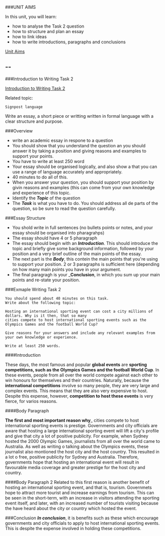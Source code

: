 ###UNIT AIMS

In this unit, you will learn:

* how to analyse the Task 2 question
* how to structure and plan an essay
* how to link ideas
* how to write introductions, paragraphs and conclusions


[Unit Aims](https://youtu.be/YLTxj0JWtPE)


--
--

###Introduction to Writing Task 2

[Introduction to Writing Task 2](https://youtu.be/dPT5xN8XT5I)

Related topic:

    Signpost language
    
Write an essay, a short piece or writting written in formal language with a clear structure and purpose.

###Overview
* write an academic essay in respone to a question
* You should show that you understand the question an you should answer it by taking a position and giving reasons and examples to support your points.
* You have to write at least 250 word
* Your essay should be organised logically, and also show a that you can use a range of language accurately and appropriately.
* 40 minutes to do all of this.
* When you answer your question, you should support your position by givin reasons and examples (this can come from your own knowledge and experience of this topic.
* Identify the ___Topic___ of the question
* The ___Task___ is what you have to do. You should address all de parts of the question, so be sure to read the question carefully.

###Essay Structure
* You shold write in full sentences (no bullets points or notes, and your essay should be organised into pharagrahps)
* The essay should have 4 or 5 pharagraph
* The essay should begin with an ___Introduction___. This should introduce the topic and briefly give some background information, followed by your position and a very brief outline of the main points of the essay.
* The next part is the ___Body___, this contein the main points that you're using to support your position. 2 or 3 paragraphs is sufficient here (depending on how many main points you have in your argument.
* The final paragragh is your ___Conclusion__, in which you sum up your main points and re-state your position.


###Exmaple Writing Task 2

    You should spend about 40 minutes on this task.
    Write about the following topic:
    
    Hosting an international sporting event can cost a city millions of dollars. Why is it then, that so many 
    cities compete to host international sporting events such as the Olympics Games and the football World Cup?
    
    Give reasons for your answers and include any relevant examples from your own knowledge or experience.
    
    Write at least 250 words.


####Introduction

These days, the most famous and popular __global events__ are __sporting competitions, such as the Olympics Games and the 
football World Cup__. In these events, people from all over the world compete against each other to win honours for 
themselves and their countries. Naturally, because the __international competitions__ involve so many people, they are 
very large and complex events. This means that they are also very expensive to host. Despite this expense, however, 
__competition to host these events__ is very fierce, for varios reasons.


####Body Paragraph

__The first and most important reason why___ cities compete to host international sporting events is prestige. Governments and city 
officials are aware that hosting a large international sporting event will lift a city's profile and give that city a lot of positive 
publicity. For example, when Sydney hosted the 2000 Olympic Games, journalists from all over the world came to Australia. As well as 
writing o talking about the Olympics events, these journalist also montioned the host city and the host country. This resulted in a 
lot o free, positive publicity for Sydney and Australia. Therefore, governments hope that hosting an international event will result 
in favourable media coverage and greater prestige for the host city and country.

####Body Paragraph 2
Related to this first reason is another benefit of hosting an international sporting event, and that is, tourism. Governmets 
hope to attract more tourist and increase earnings from tourism. This can be seen in the short-term, with an increase in 
visitors attending the sporting event itself, and later, with an increased number of tourists visiting because the have 
heard about the city or country which hosted the event.


###Conclusion
___In conclusion___, it is benefits such as these which encourage governments and city officials to apply to host international 
sporting events. This is despite the expense involved in holding these competitions.



